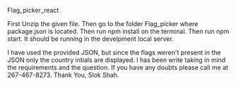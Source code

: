 Flag_picker_react

First Unzip the given file.
Then go to the folder Flag_picker where package.json is located.
Then run npm install on the terminal.
Then run npm start.
It should be running in the develpment local server.

I have used the provided JSON, but since the flags weren't present in the JSON only the country intials are displayed. 
I has been write taking in mind the requirements and the question.
If you have any doubts please call me at 267-467-8273.
Thank You,
Slok Shah.

